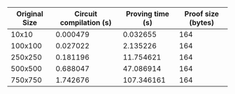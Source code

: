 | Original Size | Circuit compilation (s) | Proving time (s) | Proof size (bytes) |
|---|---|---|---|
| 10x10 | 0.000479 | 0.032655 | 164 |
| 100x100 | 0.027022 | 2.135226 | 164 |
| 250x250 | 0.181196 | 11.754621 | 164 |
| 500x500 | 0.688047 | 47.086914 | 164 |
| 750x750 | 1.742676 | 107.346161 | 164 |
